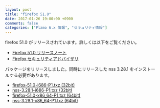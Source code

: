 ```yaml
---
layout: post
title: "firefox 51.0"
date: 2017-01-26 19:00:00 +0900
comments: false
categories: ["Plamo 6.x 情報", "セキュリティ情報"]
---
```

firefox 51.0 がリリースされています。詳しくは以下をご覧ください。

* [Firefox 51.0 リリースノート](http://www.mozilla.jp/firefox/51.0/releasenotes/)
* [Firefox セキュリティアドバイザリ](http://www.mozilla-japan.org/security/known-vulnerabilities/firefox.html)

パッケージをリリースしました。同時にリリースした nss 3.28.1 をインストールする必要があります。

* [firefox-51.0-i686-P1.txz (32bit)](ftp://plamo.linet.gr.jp/pub/Plamo-6.x/x86/plamo/04_xapps/firefox-51.0-i686-P1.txz)
* [nss-3.28.1-i686-P1.txz (32bit)](ftp://plamo.linet.gr.jp/pub/Plamo-6.x/x86/plamo/04_xapps/nss-3.28.1-i686-P1.txz)
* [firefox-51.0-x86_64-P1.txz (64bit)](ftp://plamo.linet.gr.jp/pub/Plamo-6.x/x86_64/plamo/04_xapps/firefox-51.0-x86_64-P1.txz)
* [nss-3.28.1-x86_64-P1.txz (64bit)](ftp://plamo.linet.gr.jp/pub/Plamo-6.x/x86_64/plamo/04_xapps/nss-3.28.1-x86_64-P1.txz)
